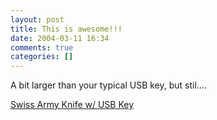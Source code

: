```yaml
---
layout: post
title: This is awesome!!!
date: 2004-03-11 16:34
comments: true
categories: []
---
```

A bit larger than your typical USB key, but stil....

<a href="http://www.theregister.co.uk/content/54/36148.html">Swiss Army Knife w/ USB Key</a>
